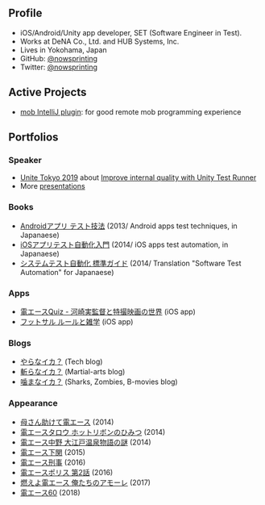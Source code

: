 ## Profile

- iOS/Android/Unity app developer, SET (Software Engineer in Test).
- Works at DeNA Co., Ltd. and HUB Systems, Inc.
- Lives in Yokohama, Japan
- GitHub: [@nowsprinting](https://github.com/nowsprinting)
- Twitter: [@nowsprinting](https://twitter.com/nowsprinting)


## Active Projects

- [mob IntelliJ plugin](https://github.com/remotemobprogramming/intellij-mob): for good remote mob programming experience


## Portfolios

### Speaker

- [Unite Tokyo 2019](https://events.unity3d.jp/unitetokyo/) about [Improve internal quality with Unity Test Runner](https://learning.unity3d.jp/3300/)
- More [presentations](https://www.slideshare.net/nowsprinting/presentations)

### Books

- [Androidアプリ テスト技法](https://amzn.to/3bKFSeh) (2013/ Android apps test techniques, in Japanaese)
- [iOSアプリテスト自動化入門](https://amzn.to/2X8VUt2) (2014/ iOS apps test automation, in Japanaese)
- [システムテスト自動化 標準ガイド](https://amzn.to/2XkTZlo) (2014/ Translation "Software Test Automation" for Japanaese)

### Apps

- [電エースQuiz - 河崎実監督と特撮映画の世界](https://apps.apple.com/jp/app/id528698814) (iOS app)
- [フットサル ルールと雑学](https://apps.apple.com/jp/app/id512031516) (iOS app)

### Blogs

- [やらなイカ？](https://www.nowsprinting.com/) (Tech blog)
- [斬らなイカ？](https://martial-arts.nowsprinting.com/) (Martial-arts blog)
- [噛まなイカ？](https://same.nowsprinting.com/) (Sharks, Zombies, B-movies blog)

### Appearance

- [母さん助けて電エース](https://amzn.to/2wqri92) (2014)
- [電エースタロウ ホットリボンのひみつ](https://amzn.to/2BWzN1x) (2014)
- [電エース中野 大江戸温泉物語の謎](https://amzn.to/2PKVggM) (2014)
- [電エース下関](https://amzn.to/2LBcD0e) (2015)
- [電エース刑事](https://amzn.to/2MVrI1o) (2016)
- [電エースポリス 第2話](https://www.youtube.com/watch?v=BMGmFhI_gh8) (2016)
- [燃えよ電エース 俺たちのアモーレ](http://amzn.to/2pnEcDG) (2017)
- [電エース60](https://amzn.to/2Pcqnkg) (2018)